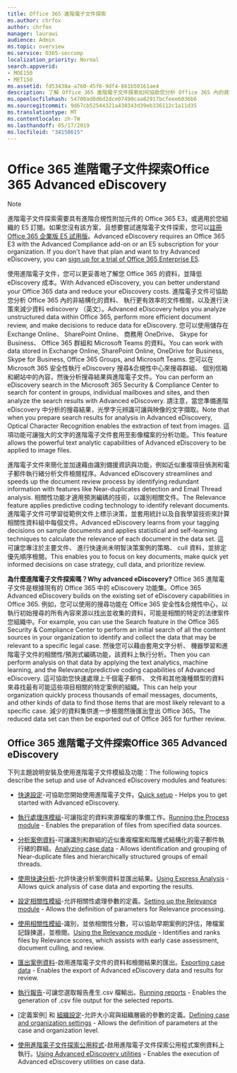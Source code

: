 ```yaml
---
title: Office 365 進階電子文件探索
ms.author: chrfox
author: chrfox
manager: laurawi
audience: Admin
ms.topic: overview
ms.service: O365-seccomp
localization_priority: Normal
search.appverid:
- MOE150
- MET150
ms.assetid: fd53438a-a760-45f6-9df4-861b50161ae4
description: 了解 Office 365 進階電子文件探索如何協助您分析 Office 365 內的資料、 簡化文件檢閱，以及進行決策有效率 ediscovery （英文）。
ms.openlocfilehash: 54700ad8d6d2dce07490caa82917bcfeee6036b6
ms.sourcegitcommit: 9d67cb52544321a430343d39eb336112c1a11d35
ms.translationtype: MT
ms.contentlocale: zh-TW
ms.lasthandoff: 05/17/2019
ms.locfileid: "34158615"
---
```

# <a name="office-365-advanced-ediscovery"></a><span data-ttu-id="0eab3-103">Office 365 進階電子文件探索</span><span class="sxs-lookup"><span data-stu-id="0eab3-103">Office 365 Advanced eDiscovery</span></span>

> [!NOTE]
> <span data-ttu-id="0eab3-p101">進階電子文件探索需要具有進階合規性附加元件的 Office 365 E3，或適用於您組織的 E5 訂閱。如果您沒有該方案，且想要嘗試進階電子文件探索，您可以[註冊 Office 365 企業版 E5 試用版](https://go.microsoft.com/fwlink/p/?LinkID=698279)。</span><span class="sxs-lookup"><span data-stu-id="0eab3-p101">Advanced eDiscovery requires an Office 365 E3 with the Advanced Compliance add-on or an E5 subscription for your organization. If you don't have that plan and want to try Advanced eDiscovery, you can [sign up for a trial of Office 365 Enterprise E5](https://go.microsoft.com/fwlink/p/?LinkID=698279).</span></span> 
  
<span data-ttu-id="0eab3-106">使用進階電子文件，您可以更妥善地了解您 Office 365 的資料，並降低 eDiscovery 成本。</span><span class="sxs-lookup"><span data-stu-id="0eab3-106">With Advanced eDiscovery, you can better understand your Office 365 data and reduce your eDiscovery costs.</span></span> <span data-ttu-id="0eab3-107">進階電子文件可協助您分析 Office 365 內的非結構化的資料、 執行更有效率的文件檢閱，以及進行決策來減少資料 ediscovery （英文）。</span><span class="sxs-lookup"><span data-stu-id="0eab3-107">Advanced eDiscovery helps you analyze unstructured data within Office 365, perform more efficient document review, and make decisions to reduce data for eDiscovery.</span></span> <span data-ttu-id="0eab3-108">您可以使用儲存在 Exchange Online、 SharePoint Online、 商務用 OneDrive、 Skype for Business、 Office 365 群組和 Microsoft Teams 的資料。</span><span class="sxs-lookup"><span data-stu-id="0eab3-108">You can work with data stored in Exchange Online, SharePoint Online, OneDrive for Business, Skype for Business, Office 365 Groups, and Microsoft Teams.</span></span> <span data-ttu-id="0eab3-109">您可以在 Microsoft 365 安全性執行 eDiscovery 搜尋&amp;合規性中心來搜尋群組、 個別信箱和網站中的內容，然後分析搜尋結果與進階電子文件。</span><span class="sxs-lookup"><span data-stu-id="0eab3-109">You can perform an eDiscovery search in the Microsoft 365 Security &amp; Compliance Center to search for content in groups, individual mailboxes and sites, and then analyze the search results with Advanced eDiscovery.</span></span> <span data-ttu-id="0eab3-110">請注意，當您準備進階 eDiscovery 中分析的搜尋結果，光學字元辨識可讓與映像的文字擷取。</span><span class="sxs-lookup"><span data-stu-id="0eab3-110">Note that when you prepare search results for analysis in Advanced eDiscovery, Optical Character Recognition enables the extraction of text from images.</span></span> <span data-ttu-id="0eab3-111">這項功能可讓強大的文字的進階電子文件套用至影像檔案的分析功能。</span><span class="sxs-lookup"><span data-stu-id="0eab3-111">This feature allows the powerful text analytic capabilities of Advanced eDiscovery to be applied to image files.</span></span>
  
<span data-ttu-id="0eab3-112">進階電子文件來簡化並加速藉由識別備援資訊與功能，例如近似重複項目偵測和電子郵件執行緒分析文件檢閱程序。</span><span class="sxs-lookup"><span data-stu-id="0eab3-112">Advanced eDiscovery streamlines and speeds up the document review process by identifying redundant information with features like Near-duplicates detection and Email Thread analysis.</span></span> <span data-ttu-id="0eab3-113">相關性功能才適用預測編碼的技術，以識別相關文件。</span><span class="sxs-lookup"><span data-stu-id="0eab3-113">The Relevance feature applies predictive coding technology to identify relevant documents.</span></span> <span data-ttu-id="0eab3-114">進階電子文件可學習從範例文件上標示決策，並套用統計以及自我學習技術來計算相關性資料組中每個文件。</span><span class="sxs-lookup"><span data-stu-id="0eab3-114">Advanced eDiscovery learns from your tagging decisions on sample documents and applies statistical and self-learning techniques to calculate the relevance of each document in the data set.</span></span> <span data-ttu-id="0eab3-115">這可讓您專注於主要文件、 進行快速尚未明智決策案例的策略、 cull 資料，並排定優先順序檢閱。</span><span class="sxs-lookup"><span data-stu-id="0eab3-115">This enables you to focus on key documents, make quick yet informed decisions on case strategy, cull data, and prioritize review.</span></span>
  
 <span data-ttu-id="0eab3-116">**為什麼進階電子文件探索嗎？**</span><span class="sxs-lookup"><span data-stu-id="0eab3-116">**Why advanced eDiscovery?**</span></span> <span data-ttu-id="0eab3-117">Office 365 進階電子文件是根據現有的 Office 365 中的 eDiscovery 功能集。</span><span class="sxs-lookup"><span data-stu-id="0eab3-117">Office 365 Advanced eDiscovery builds on the existing set of eDiscovery capabilities in Office 365.</span></span> <span data-ttu-id="0eab3-118">例如，您可以使用的搜尋功能在 Office 365 安全性&amp;合規性中心，以執行初始搜尋的所有內容來源以找出並收集的資料，可能是相關的特定的法律案件您組織中。</span><span class="sxs-lookup"><span data-stu-id="0eab3-118">For example, you can use the Search feature in the Office 365 Security &amp; Compliance Center to perform an initial search of all the content sources in your organization to identify and collect the data that may be relevant to a specific legal case.</span></span> <span data-ttu-id="0eab3-119">然後您可以藉由套用文字分析、 機器學習和進階電子文件的相關性/預測式編碼功能，該資料上執行分析。</span><span class="sxs-lookup"><span data-stu-id="0eab3-119">Then you can perform analysis on that data by applying the text analytics, machine learning, and the Relevance/predictive coding capabilities of Advanced eDiscovery.</span></span> <span data-ttu-id="0eab3-120">這可協助您快速處理上千個電子郵件、 文件和其他幾種類型的資料來尋找最有可能這些項目相關的特定案例的組織。</span><span class="sxs-lookup"><span data-stu-id="0eab3-120">This can help your organization quickly process thousands of email messages, documents, and other kinds of data to find those items that are most likely relevant to a specific case.</span></span> <span data-ttu-id="0eab3-121">減少的資料集供進一步檢閱然後匯出登出 Office 365。</span><span class="sxs-lookup"><span data-stu-id="0eab3-121">The reduced data set can then be exported out of Office 365 for further review.</span></span> 
  
## <a name="office-365-advanced-ediscovery"></a><span data-ttu-id="0eab3-122">Office 365 進階電子文件探索</span><span class="sxs-lookup"><span data-stu-id="0eab3-122">Office 365 Advanced eDiscovery</span></span>

<span data-ttu-id="0eab3-123">下列主題說明安裝及使用進階電子文件模組及功能：</span><span class="sxs-lookup"><span data-stu-id="0eab3-123">The following topics describe the setup and use of Advanced eDiscovery modules and features:</span></span>
  
- <span data-ttu-id="0eab3-124">[快速設定](quick-setup-for-advanced-ediscovery.md)-可協助您開始使用進階電子文件。</span><span class="sxs-lookup"><span data-stu-id="0eab3-124">[Quick setup](quick-setup-for-advanced-ediscovery.md) - Helps you to get started with Advanced eDiscovery.</span></span> 
    
- <span data-ttu-id="0eab3-125">[執行處理序模組](run-the-process-module-in-advanced-ediscovery.md)-可讓指定的資料來源檔案的準備工作。</span><span class="sxs-lookup"><span data-stu-id="0eab3-125">[Running the Process module](run-the-process-module-in-advanced-ediscovery.md) - Enables the preparation of files from specified data sources.</span></span> 
    
- <span data-ttu-id="0eab3-126">[分析案例資料](analyze-case-data-with-advanced-ediscovery.md)-可讓識別和群組的近似重複檔案和階層式結構化的電子郵件執行緒的群組。</span><span class="sxs-lookup"><span data-stu-id="0eab3-126">[Analyzing case data](analyze-case-data-with-advanced-ediscovery.md) - Allows identification and grouping of Near-duplicate files and hierarchically structured groups of email threads.</span></span> 

- <span data-ttu-id="0eab3-127">[使用快速分析](use-express-analysis-in-advanced-ediscovery.md)-允許快速分析案例資料並匯出結果。</span><span class="sxs-lookup"><span data-stu-id="0eab3-127">[Using Express Analysis](use-express-analysis-in-advanced-ediscovery.md) - Allows quick analysis of case data and exporting the results.</span></span> 
    
- <span data-ttu-id="0eab3-128">[設定相關性模組](manage-relevance-setup-in-advanced-ediscovery.md)-允許相關性處理參數的定義。</span><span class="sxs-lookup"><span data-stu-id="0eab3-128">[Setting up the Relevance module](manage-relevance-setup-in-advanced-ediscovery.md) - Allows the definition of parameters for Relevance processing.</span></span> 
    
- <span data-ttu-id="0eab3-129">[使用相關性模組](use-relevance-in-advanced-ediscovery.md)-識別，並依相關性分數，可以協助早期案例的評估，陣檔案記錄揀選，並檢閱。</span><span class="sxs-lookup"><span data-stu-id="0eab3-129">[Using the Relevance module](use-relevance-in-advanced-ediscovery.md) - Identifies and ranks files by Relevance scores, which assists with early case assessment, document culling, and review.</span></span> 
    
- <span data-ttu-id="0eab3-130">[匯出案例資料](export-case-data-in-advanced-ediscovery.md)-啟用進階電子文件的資料和檢閱結果的匯出。</span><span class="sxs-lookup"><span data-stu-id="0eab3-130">[Exporting case data](export-case-data-in-advanced-ediscovery.md) - Enables the export of Advanced eDiscovery data and results for review.</span></span> 
    
- <span data-ttu-id="0eab3-131">[執行報告](run-reports-in-advanced-ediscovery.md)-可讓您選取報告產生.csv 檔輸出。</span><span class="sxs-lookup"><span data-stu-id="0eab3-131">[Running reports](run-reports-in-advanced-ediscovery.md) - Enables the generation of .csv file output for the selected reports.</span></span> 
    
- <span data-ttu-id="0eab3-132">[定義案例] 和 [組織設定](define-case-and-tenant-settings-in-advanced-ediscovery.md)-允許大小寫與組織層級的參數的定義。</span><span class="sxs-lookup"><span data-stu-id="0eab3-132">[Defining case and organization settings](define-case-and-tenant-settings-in-advanced-ediscovery.md) - Allows the definition of parameters at the case and organization level.</span></span> 
    
- <span data-ttu-id="0eab3-133">[使用進階電子文件探索公用程式](use-advanced-ediscovery-utilities.md)-啟用進階電子文件探索公用程式案例資料上執行。</span><span class="sxs-lookup"><span data-stu-id="0eab3-133">[Using Advanced eDiscovery utilities](use-advanced-ediscovery-utilities.md) - Enables the execution of  Advanced eDiscovery utilities on case data.</span></span> 
